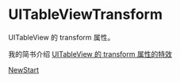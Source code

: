 # UITableViewTransform
UITableView 的 transform 属性。

我的简书介绍 [UITableView 的 transform 属性的特效](https://www.jianshu.com/p/663e36bf2b3c)


[NewStart](https://www.jianshu.com/nb/23100454)
